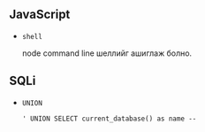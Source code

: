 JavaScript
--------------------

* `shell`
	
	node command line шеллийг ашиглаж болно.


SQLi
--------------------

* `UNION`
	
	`' UNION SELECT current_database() as name --`
